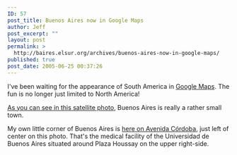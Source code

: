 ```yaml
---
ID: 57
post_title: Buenos Aires now in Google Maps
author: Jeff
post_excerpt: ""
layout: post
permalink: >
  http://baires.elsur.org/archives/buenos-aires-now-in-google-maps/
published: true
post_date: 2005-06-25 00:37:26
---
```

I've been waiting for the appearance of South America in <a href="http://maps.google.com/">Google Maps</a>. The fun is no longer just limited to North America!

<a href="http://maps.google.com/maps?ll=-34.642982,-58.462372&spn=0.178528,0.253372&t=k&hl=en" target="_blank">As you can see in this satellite photo</a>, Buenos Aires is really a rather small town.

My own little corner of Buenos Aires is <a href="http://maps.google.com/maps?ll=-34.599380,-58.400992&spn=0.005579,0.007918&t=k&hl=en" target="_blank">here on Avenida Córdoba</a>, just left of center on this photo. That's the medical facility of the Universidad de Buenos Aires situated around Plaza Houssay on the upper right-side.